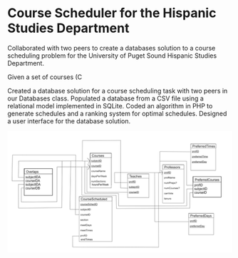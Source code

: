 # Course Scheduler for the Hispanic Studies Department

Collaborated with two peers to create a databases solution to a course scheduling problem for the University of Puget Sound Hispanic Studies Department. 

Given a set of courses (C


Created a database solution for a course scheduling task with two peers in our Databases class. 
Populated a database from a CSV file using a relational model implemented in SQLite.
Coded an algorithm in PHP to generate schedules and a ranking system for optimal schedules.
Designed a user interface for the database solution.

![schema pic](schema.png)
